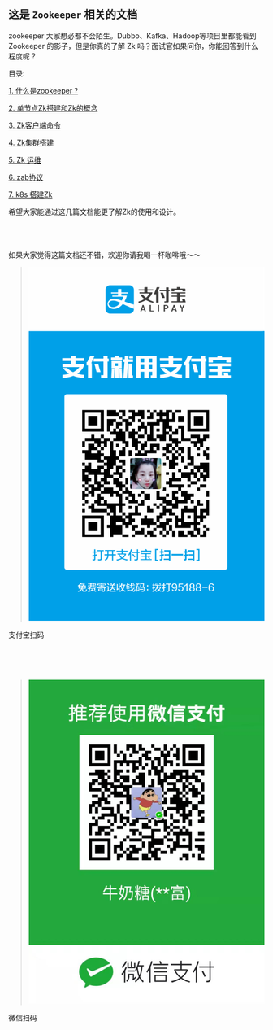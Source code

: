 ## 这是 `Zookeeper` 相关的文档

zookeeper 大家想必都不会陌生。Dubbo、Kafka、Hadoop等项目里都能看到 Zookeeper 的影子，但是你真的了解 Zk 吗？面试官如果问你，你能回答到什么程度呢？

目录:

[1. 什么是zookeeper ?](./docs/what_is_zookeeper.md)

[2. 单节点Zk搭建和Zk的概念](./docs/zk_single_and_concept.md)

[3. Zk客户端命令](./docs/zk_api.md)

[4. Zk集群搭建](./docs/zk_cluster.md)

[5. Zk 运维](./docs/zk_config.md)

[6. zab协议](./docs/zab.md)

[7. k8s 搭建Zk](./docs/k8s_with_zk.md)

  
希望大家能通过这几篇文档能更了解Zk的使用和设计。

<br><br><br>
如果大家觉得这篇文档还不错，欢迎你请我喝一杯咖啡哦～～


> 
> ![支付宝](./images/alipay.jpg)

支付宝扫码

<br><br><br>
>
>![微信](./images/wxpay.jpg)

微信扫码
